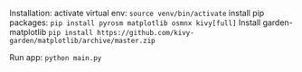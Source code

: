 Installation: 
activate virtual env: `source venv/bin/activate`
install pip packages: `pip install pyrosm matplotlib osmnx kivy[full]`
Install garden-matplotlib `pip install https://github.com/kivy-garden/matplotlib/archive/master.zip`

Run app: `python main.py`
